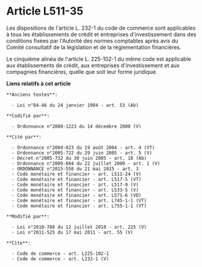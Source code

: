 # Article L511-35

Les dispositions de l'article L. 232-1 du code de commerce sont applicables à tous les établissements de crédit et
entreprises d'investissement dans des conditions fixées par l'Autorité des normes comptables après avis du Comité consultatif
de la législation et de la réglementation financières. 

Le cinquième alinéa de l'article L. 225-102-1 du même code est applicable aux établissements de crédit, aux entreprises
d'investissement et aux compagnies financières, quelle que soit leur forme juridique.

**Liens relatifs à cet article**

	**Anciens textes**:

	  - Loi n°84-46 du 24 janvier 1984 - art. 53 (Ab)

	**Codifié par**:

	  - Ordonnance n°2000-1223 du 14 décembre 2000 (V)

	**Cité par**:

	  - Ordonnance n°2004-823 du 19 août 2004 - art. 4 (VT)
	  - Ordonnance n°2005-722 du 29 juin 2005 - art. 5 (V)
	  - Décret n°2005-732 du 30 juin 2005 - art. 18 (Ab)
	  - Ordonnance n°2009-884 du 22 juillet 2009 - art. 1 (V)
	  - ORDONNANCE n°2015-558 du 21 mai 2015 - art. 3
	  - Code monétaire et financier - art. L511-24 (V)
	  - Code monétaire et financier - art. L517-5 (VT)
	  - Code monétaire et financier - art. L517-9 (V)
	  - Code monétaire et financier - art. L533-5 (V)
	  - Code monétaire et financier - art. L571-6 (VD)
	  - Code monétaire et financier - art. L745-1-1 (VT)
	  - Code monétaire et financier - art. L755-1-1 (VT)

	**Modifié par**:

	  - Loi n°2010-788 du 12 juillet 2010 - art. 225 (V)
	  - Loi n°2011-525 du 17 mai 2011 - art. 55 (V)

	**Cite**:

	  - Code de commerce - art. L225-102-1
	  - Code de commerce - art. L232-1 (V)
